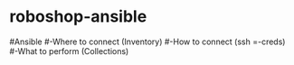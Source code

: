 # roboshop-ansible

#Ansible
#-Where to connect (Inventory)
#-How to connect (ssh =-creds)
#-What to perform (Collections)